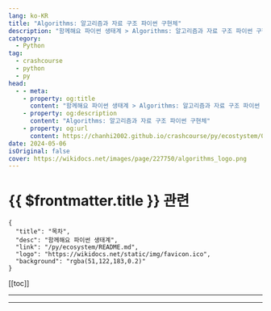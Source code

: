 ```yaml
---
lang: ko-KR
title: "Algorithms: 알고리즘과 자료 구조 파이썬 구현체"
description: "함께해요 파이썬 생태계 > Algorithms: 알고리즘과 자료 구조 파이썬 구현체"
category:
  - Python
tag: 
  - crashcourse
  - python
  - py
head:
  - - meta:
    - property: og:title
      content: "함께해요 파이썬 생태계 > Algorithms: 알고리즘과 자료 구조 파이썬 구현체"
    - property: og:description
      content: "Algorithms: 알고리즘과 자료 구조 파이썬 구현체"
    - property: og:url
      content: https://chanhi2002.github.io/crashcourse/py/ecostystem/03/algorithms.html
date: 2024-05-06
isOriginal: false
cover: https://wikidocs.net/images/page/227750/algorithms_logo.png
---
```


# {{ $frontmatter.title }} 관련

```component VPCard
{
  "title": "목차",
  "desc": "함께해요 파이썬 생태계",
  "link": "/py/ecosystem/README.md",
  "logo": "https://wikidocs.net/static/img/favicon.ico",
  "background": "rgba(51,122,183,0.2)"
}
```

[[toc]]

---

<SiteInfo
  name="Algorithms: 알고리즘과 자료 구조 파이썬 구현체 | WikiDocs"
  desc="함께해요 파이썬 생태계"
  url="https://wikidocs.net/227750"
  logo="https://wikidocs.net/static/img/favicon.ico"
  preview="https://wikidocs.net/images/page/227750/algorithms_logo.png"/>

<!-- TODO: 작성 -->

---

<TagLinks />
